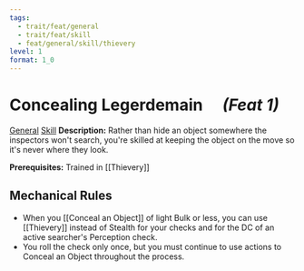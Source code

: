 ```yaml
---
tags:
  - trait/feat/general
  - trait/feat/skill
  - feat/general/skill/thievery
level: 1
format: 1_0
---
```

# Concealing Legerdemain  &emsp;*(Feat 1)*

[General](General.md "Feat Trait") [Skill](Skill.md "Feat Trait")
**Description:** Rather than hide an object somewhere the inspectors won't search, you're skilled at keeping the object on the move so it's never where they look.

**Prerequisites:** Trained in [[Thievery]]

## Mechanical Rules

- When you [[Conceal an Object]] of light Bulk or less, you can use [[Thievery]] instead of Stealth for your checks and for the DC of an active searcher's Perception check.
- You roll the check only once, but you must continue to use actions to Conceal an Object throughout the process.